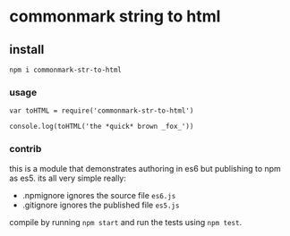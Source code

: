 # commonmark string to html

## install

    npm i commonmark-str-to-html

### usage

    var toHTML = require('commonmark-str-to-html')

    console.log(toHTML('the *quick* brown _fox_'))

### contrib

this is a module that demonstrates authoring in es6 but publishing to npm as es5. its all very simple really:

- .npmignore ignores the source file `es6.js`
- .gitignore ignores the published file `es5.js`

compile by running `npm start` and run the tests using `npm test`.
